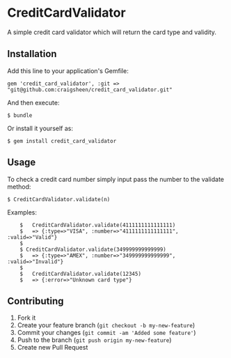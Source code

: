 # CreditCardValidator

A simple credit card validator which will return the card type and validity.

## Installation

Add this line to your application's Gemfile:

    gem 'credit_card_validator', :git => "git@github.com:craigsheen/credit_card_validator.git"

And then execute:

    $ bundle

Or install it yourself as:

    $ gem install credit_card_validator

## Usage

To check a credit card number simply input pass the number to the validate method:

    $ CreditCardValidator.validate(n)

Examples:

		$	CreditCardValidator.validate(4111111111111111)
		$	=> {:type=>"VISA", :number=>"4111111111111111", :valid=>"Valid"}
		$
		$ CreditCardValidator.validate(349999999999999)
		$	=> {:type=>"AMEX", :number=>"349999999999999", :valid=>"Invalid"}
		$
		$	CreditCardValidator.validate(12345)
		$	=> {:error=>"Unknown card type"}


## Contributing

1. Fork it
2. Create your feature branch (`git checkout -b my-new-feature`)
3. Commit your changes (`git commit -am 'Added some feature'`)
4. Push to the branch (`git push origin my-new-feature`)
5. Create new Pull Request
